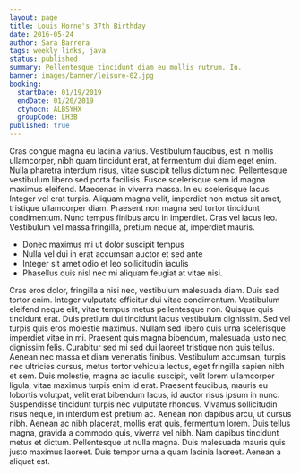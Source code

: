 ```yaml
---
layout: page
title: Louis Horne's 37th Birthday
date: 2016-05-24
author: Sara Barrera
tags: weekly links, java
status: published
summary: Pellentesque tincidunt diam eu mollis rutrum. In.
banner: images/banner/leisure-02.jpg
booking:
  startDate: 01/19/2019
  endDate: 01/20/2019
  ctyhocn: ALBSYHX
  groupCode: LH3B
published: true
---
```

Cras congue magna eu lacinia varius. Vestibulum faucibus, est in mollis ullamcorper, nibh quam tincidunt erat, at fermentum dui diam eget enim. Nulla pharetra interdum risus, vitae suscipit tellus dictum nec. Pellentesque vestibulum libero sed porta facilisis. Fusce scelerisque sem id magna maximus eleifend. Maecenas in viverra massa. In eu scelerisque lacus. Integer vel erat turpis. Aliquam magna velit, imperdiet non metus sit amet, tristique ullamcorper diam. Praesent non magna sed tortor tincidunt condimentum. Nunc tempus finibus arcu in imperdiet. Cras vel lacus leo. Vestibulum vel massa fringilla, pretium neque at, imperdiet mauris.

* Donec maximus mi ut dolor suscipit tempus
* Nulla vel dui in erat accumsan auctor et sed ante
* Integer sit amet odio et leo sollicitudin iaculis
* Phasellus quis nisl nec mi aliquam feugiat at vitae nisi.

Cras eros dolor, fringilla a nisi nec, vestibulum malesuada diam. Duis sed tortor enim. Integer vulputate efficitur dui vitae condimentum. Vestibulum eleifend neque elit, vitae tempus metus pellentesque non. Quisque quis tincidunt erat. Duis pretium dui tincidunt lacus vestibulum dignissim. Sed vel turpis quis eros molestie maximus. Nullam sed libero quis urna scelerisque imperdiet vitae in mi. Praesent quis magna bibendum, malesuada justo nec, dignissim felis. Curabitur sed mi sed dui laoreet tristique non quis tellus. Aenean nec massa et diam venenatis finibus. Vestibulum accumsan, turpis nec ultricies cursus, metus tortor vehicula lectus, eget fringilla sapien nibh et sem. Duis molestie, magna ac iaculis suscipit, velit lorem ullamcorper ligula, vitae maximus turpis enim id erat. Praesent faucibus, mauris eu lobortis volutpat, velit erat bibendum lacus, id auctor risus ipsum in nunc. Suspendisse tincidunt turpis nec vulputate rhoncus.
Vivamus sollicitudin risus neque, in interdum est pretium ac. Aenean non dapibus arcu, ut cursus nibh. Aenean ac nibh placerat, mollis erat quis, fermentum lorem. Duis tellus magna, gravida a commodo quis, viverra vel nibh. Nam dapibus tincidunt metus et dictum. Pellentesque ut nulla magna. Duis malesuada mauris quis justo maximus laoreet. Duis tempor urna a quam lacinia laoreet. Aenean a aliquet est.
